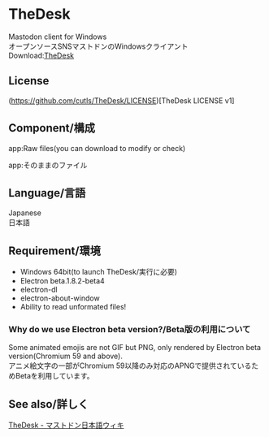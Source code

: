 # TheDesk
Mastodon client for Windows  
オープンソースSNSマストドンのWindowsクライアント  
Download:[TheDesk](https://desk.cutls.com)

## License

(https://github.com/cutls/TheDesk/LICENSE)[TheDesk LICENSE v1]

## Component/構成

app:Raw files(you can download to modify or check)  

app:そのままのファイル  

## Language/言語

Japanese  
日本語

## Requirement/環境

- Windows 64bit(to launch TheDesk/実行に必要)
- Electron beta.1.8.2-beta4
- electron-dl
- electron-about-window
- Ability to read unformated files!

### Why do we use Electron beta version?/Beta版の利用について

Some animated emojis are not GIF but PNG, only rendered by Electron beta version(Chromium 59 and above).  
アニメ絵文字の一部がChromium 59以降のみ対応のAPNGで提供されているためBetaを利用しています。

## See also/詳しく

[TheDesk - マストドン日本語ウィキ](https://ja.mstdn.wiki/TheDesk)
